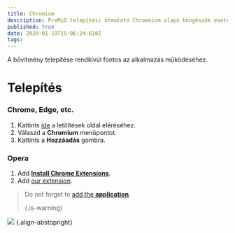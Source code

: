 ```yaml
---
title: Chromium
description: PreMiD telepítési útmutató Chromeium alapú böngészők esetében
published: true
date: 2020-01-19T15:06:24.610Z
tags:
---
```


A bővítmény telepítése rendkívül fontos az alkalmazás működéséhez.

# Telepítés
### Chrome, Edge, etc.
1. Kattints [ide](https://premid.app/downloads) a letöltések oldal eléréséhez.
2. Válaszd a **Chromium** menüpontot.
3. Kattints a **Hozzáadás** gombra.

### Opera
1. Add **[Install Chrome Extensions](https://addons.opera.com/en/extensions/details/install-chrome-extensions/)**.
2. Add [our extension](https://premid.app/downloads).

> Do not forget to [add the **application**](/install). 
> 
> {.is-warning}

![](https://img.icons8.com/color/2x/chrome.png) {.align-abstopright}